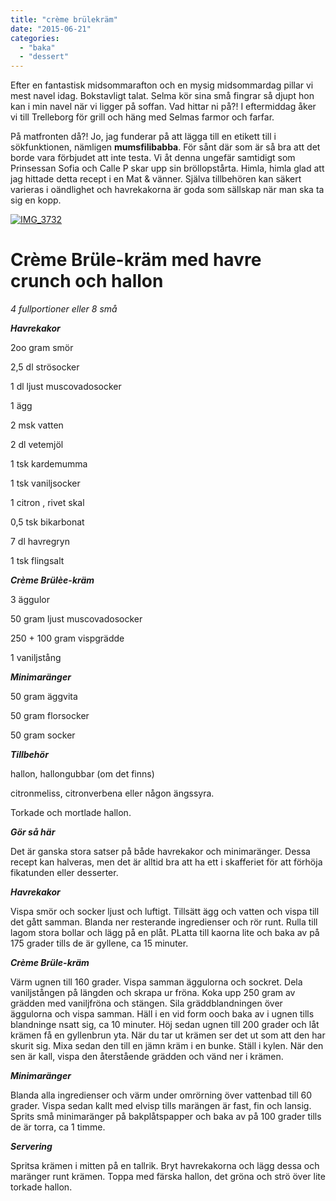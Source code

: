 ```yaml
---
title: "crème brülekräm"
date: "2015-06-21"
categories: 
  - "baka"
  - "dessert"
---
```


Efter en fantastisk midsommarafton och en mysig midsommardag pillar vi mest navel idag. Bokstavligt talat. Selma kör sina små fingrar så djupt hon kan i min navel när vi ligger på soffan. Vad hittar ni på?! I eftermiddag åker vi till Trelleborg för grill och häng med Selmas farmor och farfar.

På matfronten då?! Jo, jag funderar på att lägga till en etikett till i sökfunktionen, nämligen **mumsfilibabba**. För sånt där som är så bra att det borde vara förbjudet att inte testa. Vi åt denna ungefär samtidigt som Prinsessan Sofia och Calle P skar upp sin bröllopstårta. Himla, himla glad att jag hittade detta recept i en Mat & vänner. Själva tillbehören kan säkert varieras i oändlighet och havrekakorna är goda som sällskap när man ska ta sig en kopp.

[![IMG_3732](/static/img/IMG_3732-1020x1360.jpg)](http://import.local/wp-content/uploads/2015/06/IMG_3732.jpg)

# **Crème Brüle-kräm med havre crunch och hallon**

_4 fullportioner eller 8 små_

_**Havrekakor**_

2oo gram smör

2,5 dl strösocker

1 dl ljust muscovadosocker

1 ägg

2 msk vatten

2 dl vetemjöl

1 tsk kardemumma

1 tsk vaniljsocker

1 citron , rivet skal

0,5 tsk bikarbonat

7 dl havregryn

1 tsk flingsalt

_**Crème Brülèe-kräm**_

3 äggulor

50 gram ljust muscovadosocker

250 + 100 gram vispgrädde

1 vaniljstång

_**Minimaränger**_

50 gram äggvita

50 gram florsocker

50 gram socker

_**Tillbehör**_

hallon, hallongubbar (om det finns)

citronmeliss, citronverbena eller någon ängssyra.

Torkade och mortlade hallon.

_**Gör så här**_

Det är ganska stora satser på både havrekakor och minimaränger. Dessa recept kan halveras, men det är alltid bra att ha ett i skafferiet för att förhöja fikatunden eller desserter.

_**Havrekakor**_

Vispa smör och socker ljust och luftigt. Tillsätt ägg och vatten och vispa till det gått samman. Blanda ner resterande ingredienser och rör runt. Rulla till lagom stora bollar och lägg på en plåt. PLatta till kaorna lite och baka av på 175 grader tills de är gyllene, ca 15 minuter.

_**Crème Brüle-kräm**_

Värm ugnen till 160 grader. Vispa samman äggulorna och sockret. Dela vaniljstången på längden och skrapa ur fröna. Koka upp 250 gram av grädden med vaniljfröna och stängen. Sila gräddblandningen över äggulorna och vispa samman. Häll i en vid form ooch baka av i ugnen tills blandninge nsatt sig, ca 10 minuter. Höj sedan ugnen till 200 grader och låt krämen få en gyllenbrun yta. När du tar ut krämen ser det ut som att den har skurit sig. Mixa sedan den till en jämn kräm i en bunke. Ställ i kylen. När den sen är kall, vispa den återstående grädden och vänd ner i krämen.

_**Minimaränger**_

Blanda alla ingredienser och värm under omrörning över vattenbad till 60 grader. Vispa sedan kallt med elvisp tills marängen är fast, fin och lansig. Sprits små minimaränger på bakplåtspapper och baka av på 100 grader tills de är torra, ca 1 timme.

_**Servering**_

Spritsa krämen i mitten på en tallrik. Bryt havrekakorna och lägg dessa och maränger runt krämen. Toppa med färska hallon, det gröna och strö över lite torkade hallon.
